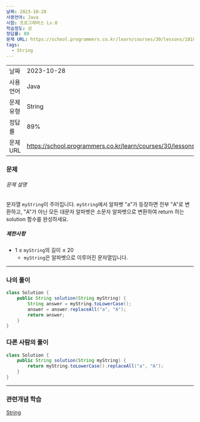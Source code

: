 ```yaml
---
날짜: 2023-10-28
사용언어: Java
시험: 프로그래머스 Lv.0
학습정도: 상
정답률: 89
문제 URL: https://school.programmers.co.kr/learn/courses/30/lessons/181874
tags:
  - String
---
```

|        |                                                                  |
| ------ | ---------------------------------------------------------------- |
| 날짜     | 2023-10-28                                                       |
| 사용 언어  | Java                                                             |
| 문제 유형  | String                                                           |
| 정답률    | 89%                                                              |
| 문제 URL | https://school.programmers.co.kr/learn/courses/30/lessons/181874 |

### 문제

###### 문제 설명

문자열 `myString`이 주어집니다. `myString`에서 알파벳 "a"가 등장하면 전부 "A"로 변환하고, "A"가 아닌 모든 대문자 알파벳은 소문자 알파벳으로 변환하여 return 하는 solution 함수를 완성하세요.

##### 제한사항

- 1 ≤ `myString`의 길이 ≤ 20
    - `myString`은 알파벳으로 이루어진 문자열입니다.

---

### 나의 풀이

```java
class Solution {
    public String solution(String myString) {
        String answer = myString.toLowerCase();
        answer = answer.replaceAll("a", "A");
        return answer;
    }
}
```

### 다른 사람의 풀이

```java
class Solution {
    public String solution(String myString) {
        return myString.toLowerCase().replaceAll("a", "A");
    }
}
```

---
### 관련개념 학습

[String](String.md)